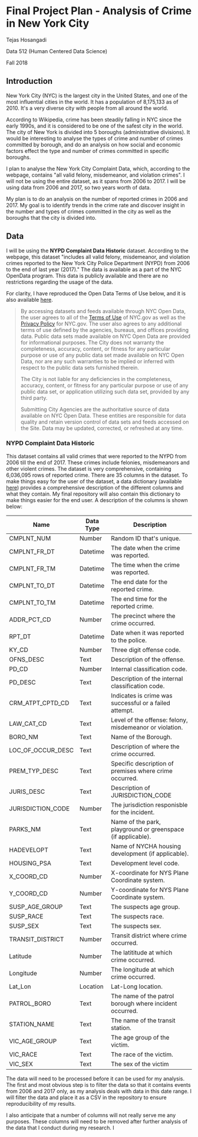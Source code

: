 # Final Project Plan - Analysis of Crime in New York City

Tejas Hosangadi

Data 512 (Human Centered Data Science)

Fall 2018

## Introduction

New York City (NYC) is the largest city in the United States, and one of the most influential cities in the world. It has a population of 8,175,133 as of 2010. It's a very diverse city with people from all around the world. 

According to Wikipedia, crime has been steadily falling in NYC since the early 1990s, and it is considered to be one of the safest city in the world. The city of New York is divided into  5 boroughs (administrative divisions). It would be interesting to analyse the types of crime and number of crimes committed by borough, and do an analysis on how social and economic factors effect the type and number of crimes committed in specific boroughs. 

I plan to analyse the New York City Complaint Data, which, according to the webpage, contains "all valid felony, misdemeanor, and violation crimes". I will not be using the entire dataset, as it spans from 2006 to 2017. I will be using data from 2006 and 2017, so two years worth of data. 

My plan is to do an analysis on the number of reported crimes in 2006 and 2017. My goal is to identify trends in the crime rate and discover insight in the number and types of crimes committed in the city as well as the boroughs that the city is divided into.

## Data

I will be using the **NYPD Complaint Data Historic** dataset. According to the webpage, this dataset "includes all valid felony, misdemeanor, and violation crimes reported to the New York City Police Department (NYPD) from 2006 to the end of last year (2017)." The data is available as a part of the NYC OpenData program. This  data is publicly available and there are no restrictions regarding the usage of the data. 

For clarity, I have reproduced the Open Data Terms of Use below, and it is also available [here](https://opendata.cityofnewyork.us/overview/#termsofuse).

> By accessing datasets and feeds available through NYC Open Data, the user agrees to all of the [Terms of Use](http://www1.nyc.gov/home/terms-of-use.page) of NYC.gov as well as the [Privacy Policy](http://www1.nyc.gov/home/privacy-policy.page)  for NYC.gov. The user also agrees to any additional terms of use  defined by the agencies, bureaus, and offices providing data. Public  data sets made available on NYC Open Data are provided for informational  purposes. The City does not warranty the completeness, accuracy,  content, or fitness for any particular purpose or use of any public data  set made available on NYC Open Data, nor are any such warranties to be  implied or inferred with respect to the public data sets furnished  therein.
>
> The City is not liable for any deficiencies in the completeness,  accuracy, content, or fitness for any particular purpose or use of any  public data set, or application utilizing such data set, provided by any  third party.
>
> Submitting City Agencies are the authoritative source of data  available on NYC Open Data. These entities are responsible for data  quality and retain version control of data sets and feeds accessed on  the Site. Data may be updated, corrected, or refreshed at any time.

### NYPD Complaint Data Historic

This dataset contains all valid crimes that were reported to the NYPD from 2006 till the end of 2017. These crimes include felonies, misdemeanors and other violent crimes. The dataset is very comprehensive, containing 6,036,095 rows of reported crime. There are 35 columns in the dataset. To make things easy for the user of the dataset, a data dictionary (available [here](https://data.cityofnewyork.us/api/views/qgea-i56i/files/ee823139-888e-4ad0-badf-e18e2674a9cb?download=true&filename=NYPD_Complaint_Historic_DataDictionary.xlsx)) provides a comprehensive description of the different columns and what they contain. My final repository will also contain this dictionary to make things easier for the end user. A description of the columns is shown below:

| Name              | Data Type | Description                                                 |
| ----------------- | --------- | ----------------------------------------------------------- |
| CMPLNT_NUM        | Number    | Random ID that's unique.                                    |
| CMPLNT_FR_DT      | Datetime  | The date when the crime was reported.                       |
| CMPLNT_FR_TM      | Datetime  | The time when the crime was reported.                       |
| CMPLNT_TO_DT      | Datetime  | The end date for the reported crime.                        |
| CMPLNT_TO_TM      | Datetime  | The end time for the reported crime.                        |
| ADDR_PCT_CD       | Number    | The precinct where the crime occurred.                      |
| RPT_DT            | Datetime  | Date when it was reported to the police.                    |
| KY_CD             | Number    | Three digit offense code.                                   |
| OFNS_DESC         | Text      | Description of the offense.                                 |
| PD_CD             | Number    | Internal classification code.                               |
| PD_DESC           | Text      | Description of the internal classification code.            |
| CRM_ATPT_CPTD_CD  | Text      | Indicates is crime was successful or a failed attempt.      |
| LAW_CAT_CD        | Text      | Level of the offense: felony, misdemeanor or violation.     |
| BORO_NM           | Text      | Name of the Borough.                                        |
| LOC_OF_OCCUR_DESC | Text      | Description of where the crime occurred.                    |
| PREM_TYP_DESC     | Text      | Specific description of premises where crime occurred.      |
| JURIS_DESC        | Text      | Description of JURISDICTION_CODE                            |
| JURISDICTION_CODE | Number    | The jurisdiction responisble for the incident.              |
| PARKS_NM          | Text      | Name of the park, playground or greenspace (if applicable). |
| HADEVELOPT        | Text      | Name of NYCHA housing development (if applicable).          |
| HOUSING_PSA       | Text      | Development level code.                                     |
| X_COORD_CD        | Number    | X-coordinate for NYS Plane Coordinate system.               |
| Y_COORD_CD        | Number    | Y-coordinate for NYS Plane Coordinate system.               |
| SUSP_AGE_GROUP    | Text      | The suspects age group.                                     |
| SUSP_RACE         | Text      | The suspects race.                                          |
| SUSP_SEX          | Text      | The suspects sex.                                           |
| TRANSIT_DISTRICT  | Number    | Transit district where crime occurred.                      |
| Latitude          | Number    | The latititude at which crime occurred.                     |
| Longitude         | Number    | The longitude at which crime occurred.                      |
| Lat_Lon           | Location  | Lat-Long location.                                          |
| PATROL_BORO       | Text      | The name of the patrol borough where incident occurred.     |
| STATION_NAME      | Text      | The name of the transit station.                            |
| VIC_AGE_GROUP     | Text      | The age group of the victim.                                |
| VIC_RACE          | Text      | The race of the victim.                                     |
| VIC_SEX           | Text      | The sex of the victim                                       |

The data will need to be processed before it can be used for my analysis. The first and most obvious step is to filter the data so that it contains events from 2006 and 2017 only, as my analysis deals with data in this date range. I will filter the data and place it as a CSV in the repository to ensure reproducibility of my results.

I also anticipate that a number of columns will not really serve me any purposes. These columns will need to be removed after further analysis of the data that I conduct during my research. I 